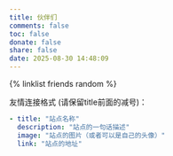 ```yaml
---
title: 伙伴们
comments: false
toc: false
donate: false
share: false
date: 2025-08-30 14:48:09
---
```


{% linklist friends random %}

友情连接格式 (请保留title前面的减号)：
```yaml
- title: "站点名称"
  description: "站点的一句话描述"
  image: "站点的图片（或者可以是自己的头像）"
  link: "站点的地址"
```
